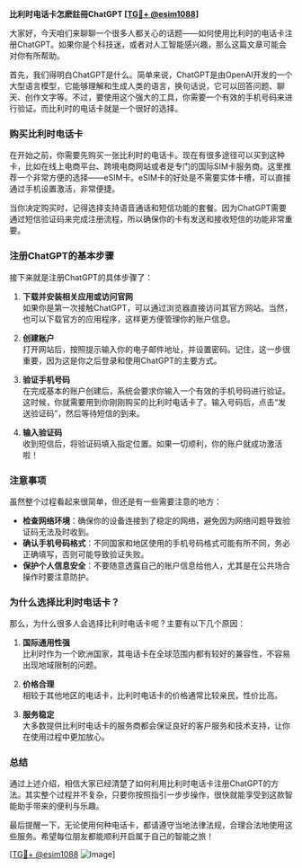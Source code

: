 **比利时电话卡怎麽註冊ChatGPT [[TG💪+ @esim1088](https://t.me/s/esim1088)]**

大家好，今天咱们来聊聊一个很多人都关心的话题——如何使用比利时的电话卡注册ChatGPT。如果你是个科技迷，或者对人工智能感兴趣，那么这篇文章可能会对你有所帮助。

首先，我们得明白ChatGPT是什么。简单来说，ChatGPT是由OpenAI开发的一个大型语言模型，它能够理解和生成人类的语言，换句话说，它可以回答问题、聊天、创作文字等。不过，要使用这个强大的工具，你需要一个有效的手机号码来进行验证。而比利时的电话卡就是一个很好的选择。

### **购买比利时电话卡**

在开始之前，你需要先购买一张比利时的电话卡。现在有很多途径可以买到这种卡，比如在线上电商平台、跨境电商网站或者是专门的国际SIM卡服务商。这里推荐一个非常方便的选择——eSIM卡。eSIM卡的好处是不需要实体卡槽，可以直接通过手机设置激活，非常便捷。

当你决定购买时，记得选择支持语音通话和短信功能的套餐。因为ChatGPT需要通过短信验证码来完成注册流程，所以确保你的卡有发送和接收短信的功能非常重要。

### **注册ChatGPT的基本步骤**

接下来就是注册ChatGPT的具体步骤了：

1. **下载并安装相关应用或访问官网**  
   如果你是第一次接触ChatGPT，可以通过浏览器直接访问其官方网站。当然，也可以下载官方的应用程序，这样更方便管理你的账户信息。

2. **创建账户**  
   打开网站后，按照提示输入你的电子邮件地址，并设置密码。记住，这一步很重要，因为这是你之后登录和使用ChatGPT的主要方式。

3. **验证手机号码**  
   在完成基本的账户创建后，系统会要求你输入一个有效的手机号码进行验证。这时候，你就需要用到你刚刚购买的比利时电话卡了。输入号码后，点击“发送验证码”，然后等待短信的到来。

4. **输入验证码**  
   收到短信后，将验证码填入指定位置。如果一切顺利，你的账户就成功激活啦！

### **注意事项**

虽然整个过程看起来很简单，但还是有一些需要注意的地方：

- **检查网络环境**：确保你的设备连接到了稳定的网络，避免因为网络问题导致验证码无法及时收到。
- **确认手机号码格式**：不同国家和地区使用的手机号码格式可能有所不同，务必正确填写，否则可能导致验证失败。
- **保护个人信息安全**：不要随意透露自己的账户信息给他人，尤其是在公共场合操作时要注意防护。

### **为什么选择比利时电话卡？**

那么，为什么很多人会选择比利时电话卡呢？主要有以下几个原因：

1. **国际通用性强**  
   比利时作为一个欧洲国家，其电话卡在全球范围内都有较好的兼容性，不容易出现地域限制的问题。

2. **价格合理**  
   相较于其他地区的电话卡，比利时电话卡的价格通常比较亲民，性价比高。

3. **服务稳定**  
   大多数提供比利时电话卡的服务商都会保证良好的客户服务和技术支持，让你在使用过程中更加放心。

### **总结**

通过上述介绍，相信大家已经清楚了如何利用比利时电话卡注册ChatGPT的方法。其实整个过程并不复杂，只要你按照指引一步步操作，很快就能享受到这款智能助手带来的便利与乐趣。

最后提醒一下，无论使用何种电话卡，都请遵守当地法律法规，合理合法地使用这些服务。希望每位朋友都能顺利开启属于自己的智能之旅！

[[TG💪+ @esim1088](https://t.me/s/esim1088) ![Image](https://i.postimg.cc/4NQfJmqS/Snipaste-2025-05-13-00-14-12.png)]